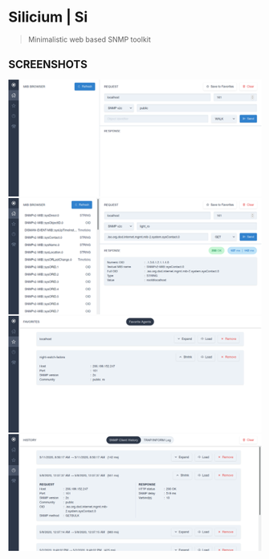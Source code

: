 # Silicium | Si

> Minimalistic web based SNMP toolkit

## SCREENSHOTS

![](https://github.com/lqmanh/silicium/blob/master/screenshots/1.png)
![](https://github.com/lqmanh/silicium/blob/master/screenshots/2.png)
![](https://github.com/lqmanh/silicium/blob/master/screenshots/3.png)
![](https://github.com/lqmanh/silicium/blob/master/screenshots/4.png)
